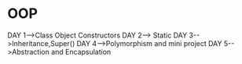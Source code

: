# OOP

DAY 1-->Class Object Constructors
DAY 2--> Static
DAY 3-->Inheritance,Super() 
DAY 4-->Polymorphism and mini project 
DAY 5-->Abstraction and Encapsulation
